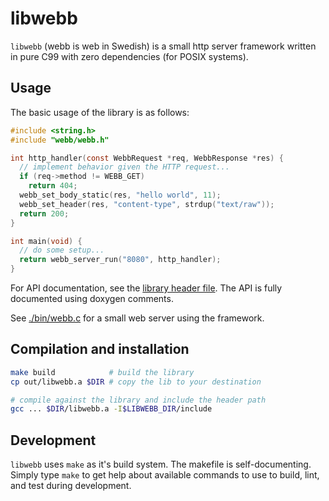 # libwebb
`libwebb` (webb is web in Swedish) is a small http server framework written in pure C99 with zero dependencies (for POSIX systems).

## Usage
The basic usage of the library is as follows:

```C
#include <string.h>
#include "webb/webb.h"

int http_handler(const WebbRequest *req, WebbResponse *res) {
  // implement behavior given the HTTP request...
  if (req->method != WEBB_GET)
    return 404;
  webb_set_body_static(res, "hello world", 11);
  webb_set_header(res, "content-type", strdup("text/raw"));
  return 200;
}

int main(void) {
  // do some setup...
  return webb_server_run("8080", http_handler);
}
```

For API documentation, see the [library header file](./include/webb/webb.h). The API is fully documented using doxygen comments.

See [./bin/webb.c](./bin/webb.c) for a small web server using the framework.

## Compilation and installation
```bash
make build            # build the library
cp out/libwebb.a $DIR # copy the lib to your destination

# compile against the library and include the header path
gcc ... $DIR/libwebb.a -I$LIBWEBB_DIR/include
```

## Development
`libwebb` uses `make` as it's build system. The makefile is self-documenting. Simply type `make` to get help about available commands to use to build, lint, and test during development.
